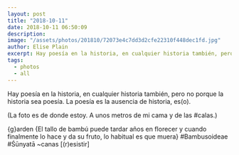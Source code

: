 ```yaml
---
layout: post
title: "2018-10-11"
date: 2018-10-11 06:50:09
description: 
image: "/assets/photos/201810/72073e4c7dd3d2cfe22310f448dec1fd.jpg"
author: Elise Plain
excerpt: Hay poesía en la historia, en cualquier historia también, pero no porque la historia sea poesía. La poesía es la ausencia de historia, es(o).
tags: 
  - photos
  - all
---
```


Hay poesía en la historia, en cualquier historia también, pero no porque la historia sea poesía. La poesía es la ausencia de historia, es(o).
<p></p>
<p>(La foto es de donde estoy. A unos metros de mi cama y de las #calas.)</p><p>{g}arden {El tallo de bambú puede tardar años en florecer y cuando finalmente lo hace y da su fruto, lo habitual es que muera} #Bambusoideae #Śūnyatā ~canas [(r)esistir]</p>